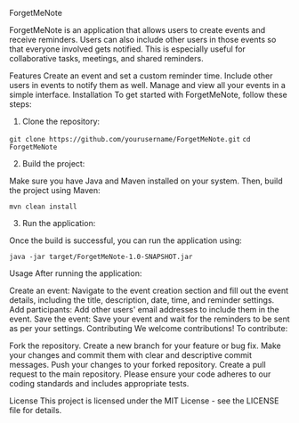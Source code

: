 ForgetMeNote

ForgetMeNote is an application that allows users to create events and receive reminders. Users can also include other users in those events so that everyone involved gets notified. This is especially useful for collaborative tasks, meetings, and shared reminders.

Features
Create an event and set a custom reminder time.
Include other users in events to notify them as well.
Manage and view all your events in a simple interface.
Installation
To get started with ForgetMeNote, follow these steps:

1. Clone the repository:


`git clone https://github.com/yourusername/ForgetMeNote.git`
`cd ForgetMeNote`

2. Build the project:

Make sure you have Java and Maven installed on your system. Then, build the project using Maven:


`mvn clean install`

3. Run the application:

Once the build is successful, you can run the application using:

`java -jar target/ForgetMeNote-1.0-SNAPSHOT.jar`

Usage
After running the application:

Create an event: Navigate to the event creation section and fill out the event details, including the title, description, date, time, and reminder settings.
Add participants: Add other users' email addresses to include them in the event.
Save the event: Save your event and wait for the reminders to be sent as per your settings.
Contributing
We welcome contributions! To contribute:

Fork the repository.
Create a new branch for your feature or bug fix.
Make your changes and commit them with clear and descriptive commit messages.
Push your changes to your forked repository.
Create a pull request to the main repository.
Please ensure your code adheres to our coding standards and includes appropriate tests.

License
This project is licensed under the MIT License - see the LICENSE file for details.
